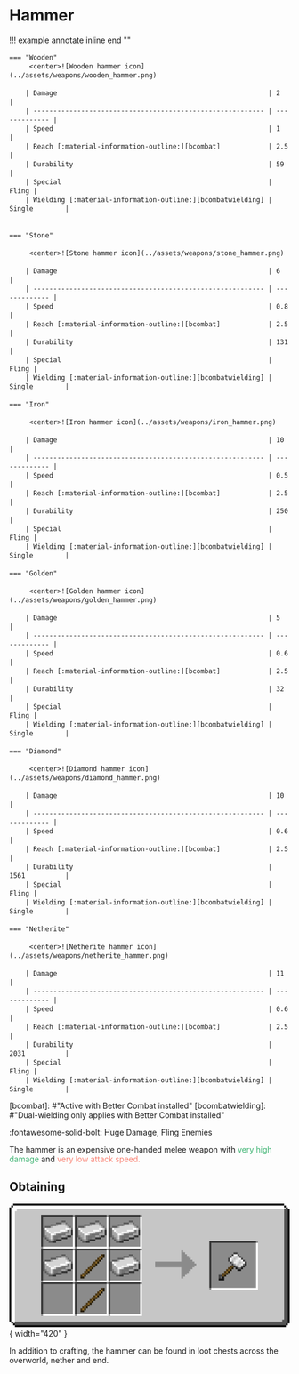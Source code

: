 # Hammer

!!! example annotate inline end ""

    === "Wooden"
         <center>![Wooden hammer icon](../assets/weapons/wooden_hammer.png)

        | Damage                                                     | 2             |
        | ---------------------------------------------------------- | ------------- |
        | Speed                                                      | 1             |
        | Reach [:material-information-outline:][bcombat]            | 2.5           |
        | Durability                                                 | 59            |
        | Special                                                    | Fling |
        | Wielding [:material-information-outline:][bcombatwielding] | Single        |


    === "Stone"

         <center>![Stone hammer icon](../assets/weapons/stone_hammer.png)

        | Damage                                                     | 6             |
        | ---------------------------------------------------------- | ------------- |
        | Speed                                                      | 0.8           |
        | Reach [:material-information-outline:][bcombat]            | 2.5           |
        | Durability                                                 | 131           |
        | Special                                                    | Fling |
        | Wielding [:material-information-outline:][bcombatwielding] | Single        |

    === "Iron"

         <center>![Iron hammer icon](../assets/weapons/iron_hammer.png)

        | Damage                                                     | 10            |
        | ---------------------------------------------------------- | ------------- |
        | Speed                                                      | 0.5           |
        | Reach [:material-information-outline:][bcombat]            | 2.5           |
        | Durability                                                 | 250           |
        | Special                                                    | Fling |
        | Wielding [:material-information-outline:][bcombatwielding] | Single        |

    === "Golden"

         <center>![Golden hammer icon](../assets/weapons/golden_hammer.png)

        | Damage                                                     | 5             |
        | ---------------------------------------------------------- | ------------- |
        | Speed                                                      | 0.6           |
        | Reach [:material-information-outline:][bcombat]            | 2.5           |
        | Durability                                                 | 32            |
        | Special                                                    | Fling |
        | Wielding [:material-information-outline:][bcombatwielding] | Single        |

    === "Diamond"

         <center>![Diamond hammer icon](../assets/weapons/diamond_hammer.png)

        | Damage                                                     | 10            |
        | ---------------------------------------------------------- | ------------- |
        | Speed                                                      | 0.6           |
        | Reach [:material-information-outline:][bcombat]            | 2.5           |
        | Durability                                                 | 1561          |
        | Special                                                    | Fling |
        | Wielding [:material-information-outline:][bcombatwielding] | Single        |

    === "Netherite"

         <center>![Netherite hammer icon](../assets/weapons/netherite_hammer.png)

        | Damage                                                     | 11            |
        | ---------------------------------------------------------- | ------------- |
        | Speed                                                      | 0.6           |
        | Reach [:material-information-outline:][bcombat]            | 2.5           |
        | Durability                                                 | 2031          |
        | Special                                                    | Fling |
        | Wielding [:material-information-outline:][bcombatwielding] | Single        |

[bcombat]: #"Active with Better Combat installed"
[bcombatwielding]: #"Dual-wielding only applies with Better Combat installed"

:fontawesome-solid-bolt: Huge Damage, Fling Enemies

The hammer is an expensive one-handed melee weapon with <span style="color:mediumseagreen">very high damage</span> and <span style="color:salmon">very low attack speed.</span>

## Obtaining

![Hammer Recipe](../assets/recipes/recipe_hammer.png){ width="420" }

In addition to crafting, the hammer can be found in loot chests across the overworld, nether and end.
